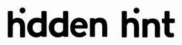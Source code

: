 <svg xmlns="http://www.w3.org/2000/svg" viewBox="0 0 287.81332 90">
    <g transform="matrix(1.3333333,0,0,-1.3333333,0,102.84733)">
        <g transform="translate(152.1056,54.6525)">
            <path d="m 0,0 c -1.645,0 -2.888,-1.269 -2.888,-2.864 0,-1.594 1.243,-2.899 2.888,-2.899 1.645,0 2.925,1.305 2.925,2.899 C 2.925,-1.269 1.645,0 0,0 m -4.875,-10.048 c -2.181,0 -3.767,-0.78 -4.679,-1.6 v 7.411 c 0,0.451 -0.396,0.903 -0.872,0.903 h -3.212 c -0.437,0 -0.873,-0.452 -0.873,-0.903 v -24.27 c 0,-0.493 0.436,-0.903 0.873,-0.903 h 3.132 c 0.714,0 0.952,0.369 0.952,0.903 v 10.46 c 0.476,1.927 1.665,3.322 3.807,3.322 2.181,0 3.331,-1.6 3.331,-4.225 v -9.557 c 0,-0.493 0.396,-0.903 0.872,-0.903 h 3.212 c 0.436,0 0.872,0.41 0.872,0.903 v 9.516 c 0,4.759 -1.585,8.943 -7.415,8.943 m -31.343,0.082 c -3.206,0 -4.862,-1.617 -4.862,-1.617 l -0.016,0.321 c 0,0.472 -0.404,0.852 -0.841,0.852 l -3.141,0.041 c -0.437,0 -0.874,-0.361 -0.874,-0.884 v -16.812 c 0,-0.482 0.437,-0.885 0.874,-0.885 h 2.94 c 0.874,0 1.152,0.202 1.152,0.885 v 10.618 c 0.437,1.287 1.59,2.896 3.973,2.896 2.225,0 3.179,-1.489 3.179,-3.902 v -9.612 c 0,-0.482 0.397,-0.885 0.874,-0.885 h 3.218 c 0.437,0 0.874,0.403 0.874,0.885 v 9.612 c 0,4.505 -1.509,8.487 -7.35,8.487 m 73.156,-0.866 h -4.292 v 6.62 c 0,0.475 -0.357,0.871 -0.834,0.871 h -3.258 c -0.437,0 -0.873,-0.396 -0.873,-0.871 v -6.62 h -1.789 c -0.476,0 -0.834,-0.356 -0.834,-0.872 v -2.694 c 0,-0.435 0.358,-0.872 0.834,-0.872 0,0 1.719,-0.439 1.719,-0.443 v -7.938 c 0,-3.17 1.718,-5.773 5.81,-5.773 1.908,0 1.449,-0.009 2.18,0 0.722,0 1.571,0.967 1.452,1.443 v 1.443 c 0,0.517 -0.62,1.444 -1.452,1.444 h -1.453 c -0.964,0 -1.453,0.931 -1.453,1.443 l -0.049,8.381 h 4.292 c 0.476,0 0.874,0.437 0.874,0.872 v 2.694 c 0,0.516 -0.398,0.872 -0.874,0.872 m -21.175,0.166 c -3.27,0 -4.958,-1.596 -4.958,-1.596 l -0.017,0.317 c 0,0.466 -0.413,0.841 -0.858,0.841 l -3.204,0.041 c -0.446,0 -0.892,-0.357 -0.892,-0.874 v -16.611 c 0,-0.478 0.446,-0.874 0.892,-0.874 h 2.999 c 0.891,0 1.175,0.198 1.175,0.874 v 10.491 c 0.446,1.271 1.621,2.861 4.052,2.861 2.269,0 3.242,-1.471 3.242,-3.854 v -9.498 c 0,-0.478 0.406,-0.874 0.892,-0.874 h 3.282 c 0.445,0 0.892,0.396 0.892,0.874 v 9.498 c 0,4.45 -1.541,8.384 -7.497,8.384 m -76.281,-6.661 c 0.239,1.851 1.669,3.218 3.894,3.218 2.027,0 3.457,-1.407 3.537,-3.218 z m 4.014,7.361 c -1.892,0 -3.587,-0.54 -4.994,-1.463 -2.64,-1.733 -3.841,-4.927 -3.841,-8.338 0,-3.415 1.155,-6.356 3.741,-8.097 1.434,-0.965 3.178,-1.527 5.133,-1.527 2.98,0 5.245,1.166 6.834,2.533 0.438,0.402 0.397,0.845 0.079,1.207 l -1.549,2.091 c -0.278,0.402 -0.754,0.362 -1.192,0 -0.834,-0.684 -2.105,-1.367 -3.934,-1.367 -2.661,0 -4.529,2.01 -4.568,4.302 h 11.76 c 0.397,0 0.834,0.363 0.874,0.845 0.04,0.281 0.079,0.925 0.079,1.207 0,5.027 -3.655,8.607 -8.422,8.607 m -55.951,10.101 c -1.645,0 -2.888,-1.269 -2.888,-2.863 0,-1.595 1.243,-2.899 2.888,-2.899 1.645,0 2.925,1.304 2.925,2.899 0,1.594 -1.28,2.863 -2.925,2.863 m 39.999,-22.37 c -0.412,-1.047 -1.731,-2.577 -4.203,-2.577 -2.967,0 -4.492,2.536 -4.492,5.154 0,2.617 1.607,5.114 4.739,5.114 2.391,0 3.956,-1.047 3.956,-1.047 z m 4.245,18.887 h -3.338 c -0.453,0 -0.907,-0.444 -0.907,-0.886 v -6.485 c -0.865,0.322 -2.678,0.765 -4.574,0.765 -5.687,0 -9.437,-4.268 -9.437,-9.704 0,-5.637 3.914,-9.744 9.107,-9.744 2.818,0 4.776,1.416 4.776,1.416 h 0.29 l -0.091,-0.088 c 0.165,-0.523 0.453,-0.885 0.906,-0.885 h 3.268 c 0.495,0 0.907,0.402 0.907,0.885 v 23.84 c 0,0.442 -0.412,0.886 -0.907,0.886 m -25.554,-18.887 c -0.413,-1.047 -1.734,-2.577 -4.211,-2.577 -2.972,0 -4.5,2.536 -4.5,5.154 0,2.617 1.61,5.114 4.748,5.114 2.395,0 3.963,-1.047 3.963,-1.047 z m 4.253,18.887 h -3.344 c -0.455,0 -0.909,-0.444 -0.909,-0.886 v -6.485 c -0.866,0.322 -2.683,0.765 -4.582,0.765 -5.697,0 -9.455,-4.268 -9.455,-9.704 0,-5.637 3.922,-9.744 9.125,-9.744 2.822,0 4.783,1.416 4.783,1.416 h 0.291 l -0.091,-0.088 c 0.165,-0.523 0.454,-0.885 0.908,-0.885 h 3.274 c 0.495,0 0.908,0.402 0.908,0.885 v 23.84 c 0,0.442 -0.413,0.886 -0.908,0.886 m -27.818,-6.7 c -2.181,0 -3.767,-0.78 -4.679,-1.6 v 7.411 c 0,0.451 -0.396,0.903 -0.872,0.903 h -3.212 c -0.436,0 -0.872,-0.452 -0.872,-0.903 v -24.27 c 0,-0.493 0.436,-0.903 0.872,-0.903 h 3.133 c 0.713,0 0.951,0.369 0.951,0.903 v 10.46 c 0.476,1.927 1.666,3.322 3.807,3.322 2.181,0 3.331,-1.6 3.331,-4.225 v -9.557 c 0,-0.493 0.397,-0.903 0.872,-0.903 h 3.212 c 0.436,0 0.872,0.41 0.872,0.903 v 9.516 c 0,4.759 -1.585,8.943 -7.415,8.943"></path>
        </g>
    </g>
</svg>
